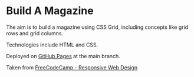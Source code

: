 # Build A Magazine

The aim is to build a magazine using CSS Grid, including concepts like grid rows and grid columns.

Technologies include HTML and CSS.

Deployed on [GitHub Pages](https://derektypist.github.io/build-a-magazine/) at the main branch.

Taken from [FreeCodeCamp - Responsive Web Design](https://www.freecodecamp.org/learn/2022/responsive-web-design/)
